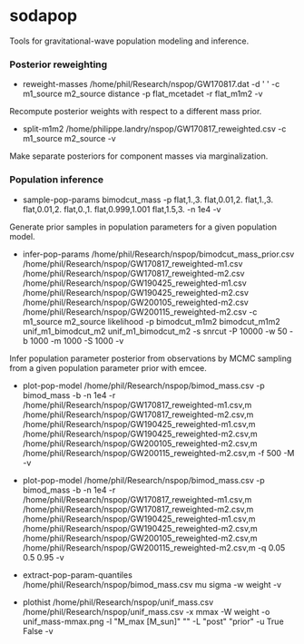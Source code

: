 # sodapop
Tools for gravitational-wave population modeling and inference.

### Posterior reweighting

* reweight-masses /home/phil/Research/nspop/GW170817.dat -d ' ' -c m1_source m2_source distance -p flat_mcetadet -r flat_m1m2 -v

Recompute posterior weights with respect to a different mass prior.

* split-m1m2 /home/philippe.landry/nspop/GW170817_reweighted.csv -c m1_source m2_source -v

Make separate posteriors for component masses via marginalization.

### Population inference

* sample-pop-params bimodcut_mass -p flat,1.,3. flat,0.01,2. flat,1.,3. flat,0.01,2. flat,0.,1. flat,0.999,1.001 flat,1.5,3. -n 1e4 -v

Generate prior samples in population parameters for a given population model.

* infer-pop-params /home/phil/Research/nspop/bimodcut_mass_prior.csv /home/phil/Research/nspop/GW170817_reweighted-m1.csv /home/phil/Research/nspop/GW170817_reweighted-m2.csv /home/phil/Research/nspop/GW190425_reweighted-m1.csv /home/phil/Research/nspop/GW190425_reweighted-m2.csv /home/phil/Research/nspop/GW200105_reweighted-m2.csv /home/phil/Research/nspop/GW200115_reweighted-m2.csv -c m1_source m2_source likelihood -p bimodcut_m1m2 bimodcut_m1m2 unif_m1_bimodcut_m2 unif_m1_bimodcut_m2 -s snrcut -P 10000 -w 50 -b 1000 -m 1000 -S 1000 -v

Infer population parameter posterior from observations by MCMC sampling from a given population parameter prior with emcee.

* plot-pop-model /home/phil/Research/nspop/bimod_mass.csv -p bimod_mass -b -n 1e4 -r /home/phil/Research/nspop/GW170817_reweighted-m1.csv,m /home/phil/Research/nspop/GW170817_reweighted-m2.csv,m /home/phil/Research/nspop/GW190425_reweighted-m1.csv,m /home/phil/Research/nspop/GW190425_reweighted-m2.csv,m /home/phil/Research/nspop/GW200105_reweighted-m2.csv,m /home/phil/Research/nspop/GW200115_reweighted-m2.csv,m -f 500 -M -v

* plot-pop-model /home/phil/Research/nspop/bimod_mass.csv -p bimod_mass -b -n 1e4 -r /home/phil/Research/nspop/GW170817_reweighted-m1.csv,m /home/phil/Research/nspop/GW170817_reweighted-m2.csv,m /home/phil/Research/nspop/GW190425_reweighted-m1.csv,m /home/phil/Research/nspop/GW190425_reweighted-m2.csv,m /home/phil/Research/nspop/GW200105_reweighted-m2.csv,m /home/phil/Research/nspop/GW200115_reweighted-m2.csv,m -q 0.05 0.5 0.95 -v

* extract-pop-param-quantiles /home/phil/Research/nspop/bimod_mass.csv mu sigma -w weight -v

* plothist /home/phil/Research/nspop/unif_mass.csv /home/phil/Research/nspop/unif_mass.csv -x mmax -W weight -o unif_mass-mmax.png -l "M_max [M_sun]" "" -L "post" "prior" -u True False -v
